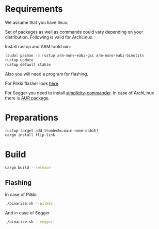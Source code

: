 # Requirements
We assume that you have linux.

Set of packages as well as commands could vary depending on your distribution.
Following is valid for ArchLinux.

Install rustup and ARM toolchain:
```sh
[sudo] pacman -S rustup arm-none-eabi-gcc arm-none-eabi-binutils
rustup update
rustup default stable
```

Also you will need a program for flashing.

For Pilkki flasher look [here](https://github.com/Alzymologist/pilkki).

For Segger you need to install [simplicity-commander](https://www.silabs.com/developers/mcu-programming-options).
In case of ArchLinux there is [AUR package](https://aur.archlinux.org/packages/simplicity-commander).

# Preparations

```sh
rustup target add thumbv8m.main-none-eabihf
cargo install flip-link
```


# Build

```sh
cargo build --release
```

## Flashing

In case of Pilkki:
```sh
./binarize.sh --pilkki
```

And in case of Segger
```sh
./binarize.sh --segger
```



